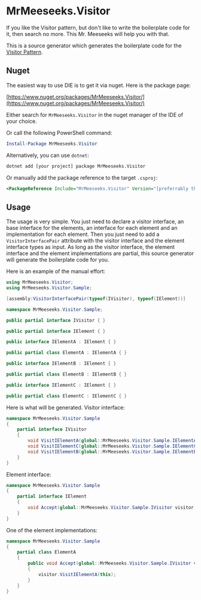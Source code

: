 # MrMeeseeks.Visitor

If you like the Visitor pattern, but don't like to write the boilerplate code for it, then search no more. This Mr. Meeseeks will help you with that.

This is a source generator which generates the boilerplate code for the [Visitor Pattern](https://en.wikipedia.org/wiki/Visitor_pattern).

## Nuget

The easiest way to use DIE is to get it via nuget. Here is the package page:

[https://www.nuget.org/packages/MrMeeseeks.Visitor/](https://www.nuget.org/packages/MrMeeseeks.Visitor/)

Either search for `MrMeeseeks.Visitor` in the nuget manager of the IDE of your choice.

Or call the following PowerShell command:

```powershell
Install-Package MrMeeseeks.Visitor
```


Alternatively, you can use `dotnet`:

```sh
dotnet add [your project] package MrMeeseeks.Visitor
```

Or manually add the package reference to the target `.csproj`:

```xml
<PackageReference Include="MrMeeseeks.Visitor" Version="[preferrably the current version]" />
```

## Usage

The usage is very simple. You just need to declare a visitor interface, an base interface for the elements, an interface for each element and an implementation for each element.
Then you just need to add a `VisitorInterfacePair` attribute with the visitor interface and the element interface types as input.
As long as the visitor interface, the element interface and the element implementations are partial, this source generator will generate the boilerplate code for you.

Here is an example of the manual effort:

```csharp
using MrMeeseeks.Visitor;
using MrMeeseeks.Visitor.Sample;

[assembly:VisitorInterfacePair(typeof(IVisitor), typeof(IElement))]

namespace MrMeeseeks.Visitor.Sample;

public partial interface IVisitor { }

public partial interface IElement { }

public interface IElementA : IElement { }

public partial class ElementA : IElementA { }

public interface IElementB : IElement { }

public partial class ElementB : IElementB { }

public interface IElementC : IElement { }

public partial class ElementC : IElementC { }
```

Here is what will be generated. Visitor interface:

```csharp
namespace MrMeeseeks.Visitor.Sample
{
    partial interface IVisitor
    {
        void VisitIElementA(global::MrMeeseeks.Visitor.Sample.IElementA element);
        void VisitIElementC(global::MrMeeseeks.Visitor.Sample.IElementC element);
        void VisitIElementB(global::MrMeeseeks.Visitor.Sample.IElementB element);
    }
}
```

Element interface:

```csharp
namespace MrMeeseeks.Visitor.Sample
{
    partial interface IElement
    {
        void Accept(global::MrMeeseeks.Visitor.Sample.IVisitor visitor);
    }
}
```

One of the element implementations:

```csharp
namespace MrMeeseeks.Visitor.Sample
{
    partial class ElementA
    {
        public void Accept(global::MrMeeseeks.Visitor.Sample.IVisitor visitor)
        {
            visitor.VisitIElementA(this);
        }
    }
}
```